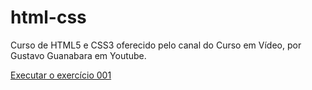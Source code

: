 # html-css
Curso de HTML5 e CSS3 oferecido pelo canal do Curso em Vídeo, por Gustavo Guanabara em Youtube.

<a href = "https://alencarable.github.io/html-css/exercicios/ex001/index.html">Executar o exercício 001</a>